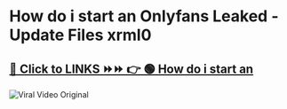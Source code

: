 
 # How do i start an Onlyfans Leaked - Update Files xrml0

## <h2><a href="https://clipsfans.com/How_do_i_start_an&ref=git">🔗 Click to LINKS ⏩⏩ 👉 🟢 How do i start an </a></h2>

<a href="https://clipsfans.com/How_do_i_start_an&ref=git" rel="nofollow" data-target="animated-image.originalLink"><img src="https://i.ibb.co.com/xMMVF88/686577567.gif" alt="Viral Video Original" style="max-width: 100%; display: inline-block;" data-target="animated-image.originalImage"></a>

